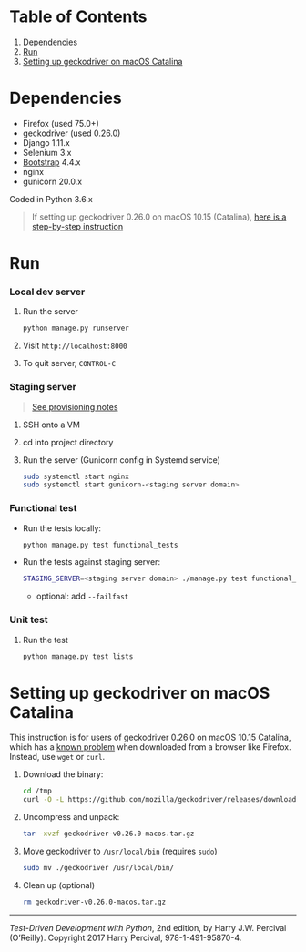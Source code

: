 # Table of Contents
1. [Dependencies](README.md#dependencies)
2. [Run](README.md#run)
3. [Setting up geckodriver on macOS Catalina](README.md#setting-up-geckodriver-on-macos-catalina)

# Dependencies

* Firefox (used 75.0+)
* geckodriver (used 0.26.0)
* Django 1.11.x
* Selenium 3.x
* [Bootstrap](https://getbootstrap.com/) 4.4.x
* nginx
* gunicorn 20.0.x

Coded in Python 3.6.x

> If setting up geckodriver 0.26.0 on macOS 10.15 (Catalina), [here is a step-by-step instruction](README.md#setting-up-geckodriver-on-macos-catalina)

# Run

### Local dev server

1. Run the server

    ```bash
    python manage.py runserver
    ```

2. Visit `http://localhost:8000`

3. To quit server, `CONTROL-C`

### Staging server

> [See provisioning notes](deploy_tools/provisioning_notes.md)

1. SSH onto a VM
2. cd into project directory
3. Run the server (Gunicorn config in Systemd service)

    ```bash
    sudo systemctl start nginx
    sudo systemctl start gunicorn-<staging server domain>
    ```

### Functional test

* Run the tests locally:

    ```bash
    python manage.py test functional_tests
    ```

* Run the tests against staging server:

    ```bash
    STAGING_SERVER=<staging server domain> ./manage.py test functional_tests
    ```

    * optional: add `--failfast`

### Unit test

1. Run the test

    ```bash
    python manage.py test lists
    ```

# Setting up geckodriver on macOS Catalina

This instruction is for users of geckodriver 0.26.0 on macOS 10.15 Catalina, which has a [known problem](https://github.com/mozilla/geckodriver/releases/tag/v0.26.0) when downloaded from a browser like Firefox. Instead, use `wget` or `curl`.

1. Download the binary:

    ```bash
    cd /tmp
    curl -O -L https://github.com/mozilla/geckodriver/releases/download/v0.26.0/geckodriver-v0.26.0-macos.tar.gz
    ```


2. Uncompress and unpack:

    ```bash
    tar -xvzf geckodriver-v0.26.0-macos.tar.gz
    ```


3. Move geckodriver to `/usr/local/bin` (requires `sudo`)

    ```bash
    sudo mv ./geckodriver /usr/local/bin/
    ```

4. Clean up (optional)

    ```bash
    rm geckodriver-v0.26.0-macos.tar.gz
    ```

---

*Test-Driven Development with Python*, 2nd edition, by Harry J.W. Percival (O’Reilly). Copyright 2017 Harry Percival, 978-1-491-95870-4.
